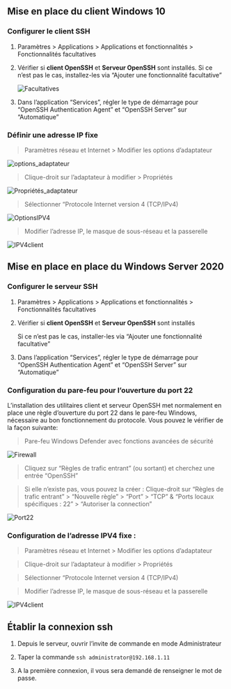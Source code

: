 ## Mise en place du client Windows 10

### Configurer le client SSH

1. Paramètres > Applications > Applications et fonctionnalités > Fonctionnalités facultatives 

2. Vérifier si **client OpenSSH** et **Serveur OpenSSH** sont installés. Si ce n’est pas le cas, installez-les via “Ajouter une fonctionnalité facultative”

   ![Facultatives](https://github.com/WildCodeSchool/tssr-2405-p2-g1-Scripting/blob/main/Annexes/optional_features_serv.png)

4. Dans l’application “Services”, régler le type de démarrage pour “OpenSSH Authentication Agent” et “OpenSSH Server” sur “Automatique”

### Définir une adresse IP fixe

> Paramètres réseau et Internet > Modifier les options d’adaptateur

![options_adaptateur](https://github.com/WildCodeSchool/tssr-2405-p2-g1-Scripting/blob/main/Annexes/options_adaptateur1.png)

> Clique-droit sur l’adaptateur à modifier > Propriétés

![Propriétés_adaptateur](https://github.com/WildCodeSchool/tssr-2405-p2-g1-Scripting/blob/main/Annexes/Propri%C3%A9t%C3%A9s%20adapteur.png)

> Sélectionner “Protocole Internet version 4 (TCP/IPv4)

![OptionsIPV4](https://github.com/WildCodeSchool/tssr-2405-p2-g1-Scripting/blob/main/Annexes/IPV4.png)

> Modifier l’adresse IP, le masque de sous-réseau et la passerelle

![IPV4client](https://github.com/WildCodeSchool/tssr-2405-p2-g1-Scripting/blob/main/Annexes/IPV4fixe_CLI.png)
 
## Mise en place en place du Windows Server 2020

### Configurer le serveur SSH

1. Paramètres > Applications > Applications et fonctionnalités > Fonctionnalités facultatives

2. Vérifier si **client OpenSSH** et **Serveur OpenSSH** sont installés

   Si ce n’est pas le cas, installer-les via “Ajouter une fonctionnalité facultative”

3. Dans l’application “Services”, régler le type de démarrage pour “OpenSSH Authentication Agent” et “OpenSSH Server” sur “Automatique”

### Configuration du pare-feu pour l’ouverture du port 22

L’installation des utilitaires client et serveur OpenSSH met normalement en place une règle d’ouverture du port 22 dans le pare-feu Windows, nécessaire au bon fonctionnement du protocole.
Vous pouvez le vérifier de la façon suivante:

> Pare-feu Windows Defender avec fonctions avancées de sécurité

![Firewall](https://github.com/WildCodeSchool/tssr-2405-p2-g1-Scripting/blob/main/Annexes/Firewall.png)

> Cliquez sur “Règles de trafic entrant” (ou sortant) et cherchez une entrée “OpenSSH”

> Si elle n’existe pas, vous pouvez la créer : Clique-droit sur “Règles de trafic entrant” > “Nouvelle règle” > “Port” > “TCP” & “Ports locaux spécifiques : 22” > “Autoriser la connection”

![Port22](https://github.com/WildCodeSchool/tssr-2405-p2-g1-Scripting/blob/main/Annexes/firewall_serv.png)


### Configuration de l’adresse IPV4 fixe : 

> Paramètres réseau et Internet > Modifier les options d’adaptateur

> Clique-droit sur l’adaptateur à modifier > Propriétés

> Sélectionner “Protocole Internet version 4 (TCP/IPv4)

> Modifier l’adresse IP, le masque de sous-réseau et la passerelle

![IPV4client](https://github.com/WildCodeSchool/tssr-2405-p2-g1-Scripting/blob/main/Annexes/IPV4fixe_SERV.png) 

## Établir la connexion ssh

1. Depuis le serveur, ouvrir l’invite de commande en mode Administrateur
   
2. Taper la commande `ssh administrator@192.168.1.11`
   
3. A la première connexion, il vous sera demandé de renseigner le mot de passe.
